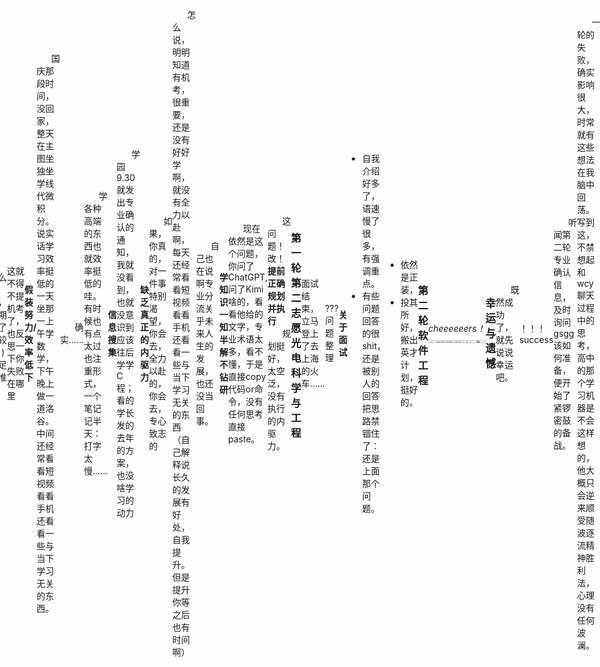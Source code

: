 # 面试

## 主修专业确认
### 第一轮 第一志愿计算机科学与技术

???问题整理

    1. 自我介绍

    2. C和python区别，C和python变量分别代表什么
    
    3. 你在写C代码的时候遇到了哪些问题？
    
    4. 你未来的规划

#### 关于面试
真相：面试基本没人看，基本纯看机考。而我编程题一题1分、二题0分。
>“你猜他为什么突然加一个机考？”

结果可想而知了，
![alt text](image-4.png)
也还是说说吧，

- 自我介绍背稿子的感觉太严重！语速极快，别人也听不清啊。也主要是怕到1min打断我，这样的话在准备稿子的时候可以压缩。
- 穿西装是不是显得有些刻意？
    >“我觉得就你们学校里的面试没必要吧？”
- 有些问题回答得没有营养：就你回答问题是要展示你，不是闲聊，所以以后面试对每个问题都需要慎重。
    
    就人家问写C代码有什么困惑，我说忘加分号；；；

- 不要被别人影响了，不要被别人的思路禁锢，别人怎样回答问题你不要管，尤其不能接着他说。

#### 反思提升
怎么说吧，前期做了比较 (**？**)充足的准备

这就不得不提机考了，也反思一下你失败在哪里

<strong>假装努力/效率低下</strong>

&nbsp;&nbsp;&nbsp;&nbsp;&nbsp;&nbsp;国庆那段时间，没回家，整天在主图坐独坐学线代微积分。说实话学习效率挺低的一天坐那一上午学数学，下午晚上做一道洛谷。中间还经常看看短视频看看手机还看看一些与当下学习无关的东西。

&nbsp;&nbsp;&nbsp;&nbsp;&nbsp;&nbsp;确实……

&nbsp;&nbsp;&nbsp;&nbsp;&nbsp;&nbsp;学各种高端的东西也就效率挺低的哇。有时候也有点太过也注重形式，一个笔记记半天：打字太慢……

<strong>信息搜集</strong>

&nbsp;&nbsp;&nbsp;&nbsp;&nbsp;&nbsp;学园9.30就发出专业确认的通知，我就没看到，也就没意识到应该往后学学C程；看的学长发的去年的方案，也没啥学习的动力

<strong>缺乏真正的内驱力</strong>

&nbsp;&nbsp;&nbsp;&nbsp;&nbsp;&nbsp;如果，你真的，对一件事特别渴望，你会去，全力以赴的，你会去，专心致志的

&nbsp;&nbsp;&nbsp;&nbsp;&nbsp;&nbsp;怎么说，明明知道有机考，很重要，还是没有好好学啊，就没有全力以赴啊，每天还经常看看短视频看看手机还看看一些与当下学习无关的东西（自己解释说长久的发展有好处，自我提升。但是提升你等之后也有时间啊）

&nbsp;&nbsp;&nbsp;&nbsp;&nbsp;&nbsp;自己也在说啊专业分流关乎未来人生的发展，也还没当回事。

<strong>学知识一知半解不钻研</strong>

&nbsp;&nbsp;&nbsp;&nbsp;&nbsp;&nbsp;现在依然是这个问题，你问了ChatGPT, 问了Kimi啥的，看看他给的文字，专业术语太多，看不懂，于是直接copy代码or命令，没有任何思考直接paste。

&nbsp;&nbsp;&nbsp;&nbsp;&nbsp;&nbsp;这问题！改！
<strong>提前正确规划并执行</strong>
&nbsp;&nbsp;&nbsp;&nbsp;&nbsp;&nbsp;规划挺好，太空泛，没有执行的内驱力。

### 第一轮 第二志愿光电科学与工程
面试结束，立马登上了去上海的火车……

???问题整理

    1. 自我介绍

    2. 用英语，介绍一个光学现象

    3. 说一个体现你抗挫能力的事情

#### 关于面试
- 自我介绍好多了，语速慢了很多，有强调重点。
- 有些问题回答的很shit，还是被别人的回答把思路禁锢住了：还是上面那个问题。
```
Q：英语介绍一个光学现象
A：色散……？

Q：抗挫能力
A：上大学事多……？
```
- 依然是正装，
- 投其所好，搬出英才计划，挺好的。

### 第二轮 软件工程
*cheeeeeers！*
![alt text](image-5.png)
<!DOCTYPE html>
<html lang="zh-CN">
<head>
    <meta charset="UTF-8">
    <meta name="viewport" content="width=device-width, initial-scale=1.0">
    <title>幸运与遗憾</title>
    <style>
        .centered-text {
            font-size: 1.2em; /* 设置字体大小 */
            font-weight: bold; /* 加粗 */
            text-align: center; /* 文本居中 */
        }
        /* 如果需要将文字块在整个页面垂直居中，可以添加以下样式 */
        html, body {
            height: 100%; /* 设置页面高度为 100% */
            margin: 0; /* 去掉默认边距 */
            display: flex;
            align-items: center; /* 垂直居中 */
            justify-content: center; /* 水平居中 */
        }
    </style>
</head>
<body>
    <div class="centered-text">
        幸运与遗憾
    </div>
</body>
</html>

&nbsp;&nbsp;&nbsp;&nbsp;&nbsp;&nbsp;既然成功了，就先说说幸运吧。

！！！success

    首先，隆重感谢gsgg指点！鞠躬！

&nbsp;&nbsp;&nbsp;&nbsp;&nbsp;&nbsp;听闻第二轮专业确认信息，及时询问gsgg该如何准备，便开始了紧锣密鼓的备战。

&nbsp;&nbsp;&nbsp;&nbsp;&nbsp;&nbsp;一轮的失败，确实影响很大，时常就有这些想法在我脑中回荡。写到这，不禁想起和wcy聊天过程中的思考，高中的那个学习机器是不会这样想的，他大概只会逆来顺受随波逐流精神胜利法，心理没有任何波澜。

&nbsp;&nbsp;&nbsp;&nbsp;&nbsp;&nbsp;有自我怀疑啊，我真的适合计算机吗？我的成绩我的水平真的配进高贵的计院吗？

&nbsp;&nbsp;&nbsp;&nbsp;&nbsp;&nbsp;有焦虑啊，万一进不了怎么办？别人会怎么看你？

&nbsp;&nbsp;&nbsp;&nbsp;&nbsp;&nbsp;有想过放弃啊，要不就在光电吧。

&nbsp;&nbsp;&nbsp;&nbsp;&nbsp;&nbsp;也有精神胜利法啊，zju光电也很好啊全国第一，国家有需求将来很好就业啊，说不定我能爱呢？

2024.11.11周一

&nbsp;&nbsp;&nbsp;&nbsp;&nbsp;&nbsp;开始报名，也开始了准备。大英课上，偷偷拿手机询问，gsgg说搞个项目、学点语言、学点工具。中午吃饭的路上就在搜他说的各种我听不懂的词汇，上b站搜教程。下午线代也翘了，在宿舍无情开码 :smlie:，一遍看教程一遍贪吃蛇


附注：2024zju第一轮专业确认计院面试真题，供后人参考

![alt text](image.png)
![alt text](image-1.png)
![alt text](image-2.png)
![alt text](image-3.png)

<div style="text-align: right;">
    2024年11月17日 作于求是园
</div>
